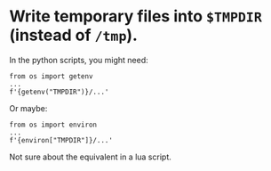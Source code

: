 # Write temporary files into `$TMPDIR` (instead of `/tmp`).

In the python scripts, you might need:

    from os import getenv
    ...
    f'{getenv("TMPDIR")}/...'

Or maybe:

    from os import environ
    ...
    f'{environ["TMPDIR"]}/...'

Not sure about the equivalent in a lua script.
